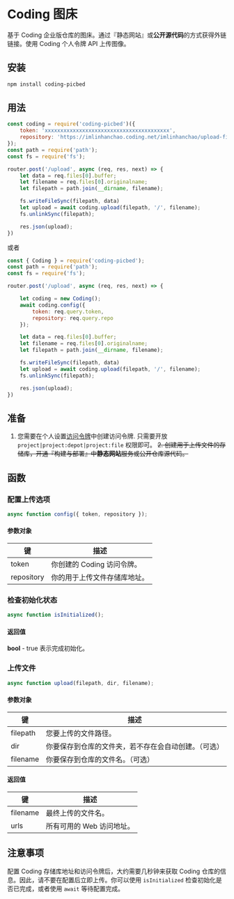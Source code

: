 # Coding 图床

基于 Coding 企业版仓库的图床。通过『静态网站』或**公开源代码**的方式获得外链链接。使用 Coding 个人令牌 API 上传图像。

## 安装

```bash
npm install coding-picbed
```

## 用法 

```javascript
const coding = require('coding-picbed')({
    token: 'xxxxxxxxxxxxxxxxxxxxxxxxxxxxxxxxxxxxxxxx',
    repository: 'https://imlinhanchao.coding.net/imlinhanchao/upload-file'
});
const path = require('path');
const fs = require('fs');

router.post('/upload', async (req, res, next) => {
    let data = req.files[0].buffer;
    let filename = req.files[0].originalname;
    let filepath = path.join(__dirname, filename);

    fs.writeFileSync(filepath, data)
    let upload = await coding.upload(filepath, '/', filename);
    fs.unlinkSync(filepath);

    res.json(upload);
})
```

或者 

```javascript
const { Coding } = require('coding-picbed');
const path = require('path');
const fs = require('fs');

router.post('/upload', async (req, res, next) => {

    let coding = new Coding();
    await coding.config({
        token: req.query.token,
        repository: req.query.repo
    });

    let data = req.files[0].buffer;
    let filename = req.files[0].originalname;
    let filepath = path.join(__dirname, filename);

    fs.writeFileSync(filepath, data)
    let upload = await coding.upload(filepath, '/', filename);
    fs.unlinkSync(filepath);

    res.json(upload);
})
```

## 准备

1. 您需要在个人设置[访问令牌](https://help.coding.net/docs/member/tokens.html)中创建访问令牌. 只需要开放 `project|project:depot|project:file` 权限即可。
~~2. 创建用于上传文件的存储库，开通『构建与部署』中**静态网站**服务或公开仓库源代码。~~

## 函数

### 配置上传选项

```javascript
async function config({ token, repository });
```

#### 参数对象
|键|描述|
|--|--|
|token|你创建的 Coding 访问令牌。|
|repository|你的用于上传文件存储库地址。|

### 检查初始化状态

```javascript
async function isInitialized();
```

#### 返回值
**bool** - true 表示完成初始化。

### 上传文件

```javascript
async function upload(filepath, dir, filename);
```

#### 参数对象
|键|描述|
|--|--|
|filepath|您要上传的文件路径。|
|dir|你要保存到仓库的文件夹，若不存在会自动创建。（可选）|
|filename|你要保存到仓库的文件名。（可选）|

#### 返回值
|键|描述|
|--|--|
|filename|最终上传的文件名。|
|urls|所有可用的 Web 访问地址。|

## 注意事项

配置 Coding 存储库地址和访问令牌后，大约需要几秒钟来获取 Coding 仓库的信息。因此，请不要在配置后立即上传。你可以使用 `isInitialized` 检查初始化是否已完成，或者使用 `await` 等待配置完成。
